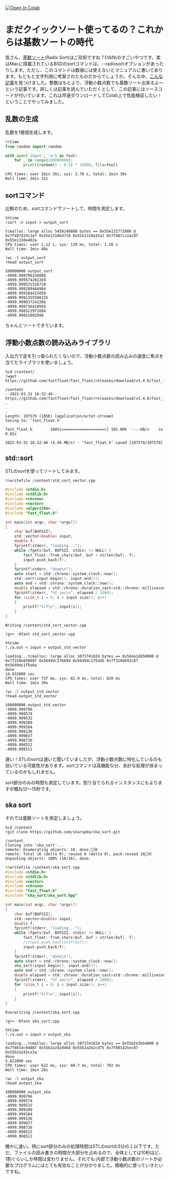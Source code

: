 
[![Open In Colab](https://colab.research.google.com/assets/colab-badge.svg)](https://colab.research.google.com/github/Soliton-Analytics-Team/RadixSort/blob/main/RadixSort.ipynb)

# まだクイックソート使ってるの？これからは基数ソートの時代

皆さん、[基数ソート](https://ja.wikipedia.org/wiki/%E5%9F%BA%E6%95%B0%E3%82%BD%E3%83%BC%E3%83%88)(Radix Sort)はご存知ですね？O(kN)のすごいやつです。実はMacに搭載されているBSDのsortコマンドは、--radixsortオプションがあったりします。ただし、このコマンドは数値には使えないとマニュアルに書いてあります。もともと文字列用に考案されたものだからでしょうか。そんな中、[こんな記事](https://probablydance.com/2016/12/27/i-wrote-a-faster-sorting-algorithm/)を見つけました。整数はもとより、浮動小数点数でも基数ソート出来るよ〜という記事です。詳しくは記事を読んでいただくとして、この記事にはソースコードが付いています。これは早速ダウンロードしてColab上で性能検証したい！ということでやってみました。

## 乱数の生成

乱数を1億個生成します。


```python
%%time
from random import random

with open('input', 'w') as fout:
    for _ in range(100000000):
        print((random() - 0.5) * 10000, file=fout)
```

    CPU times: user 2min 26s, sys: 3.78 s, total: 2min 30s
    Wall time: 2min 31s


## sortコマンド

比較のため、sortコマンドでソートして、時間を測定します。


```shell
%%time
!sort -n input > output_sort
```

    tcmalloc: large alloc 5459148800 bytes == 0x55e132772000 @  0x7f487d24c1e7 0x55e1310e4718 0x55e1310e35a1 0x7f487cc2ac87 0x55e1310e402a
    CPU times: user 1.12 s, sys: 139 ms, total: 1.26 s
    Wall time: 2min 40s



```shell
!wc -l output_sort
!head output_sort
```

    100000000 output_sort
    -4999.999796334888
    -4999.999574202269
    -4999.999531516728
    -4999.999289444984
    -4999.999184415858
    -4999.9991355508155
    -4999.999037242266
    -4999.998736418958
    -4999.998521971604
    -4999.99851092898


ちゃんとソートできています。

## 浮動小数点数の読み込みライブラリ

入出力で足を引っ張られたくないので、浮動小数点数の読み込みの速度に焦点を当てたライブラリを使いましょう。


```shell
%cd /content/
!wget https://github.com/fastfloat/fast_float/releases/download/v3.4.0/fast_float.h
```

    /content
    --2022-03-31 16:32:46--  https://github.com/fastfloat/fast_float/releases/download/v3.4.0/fast_float.h
    .
    .
    .
    Length: 107579 (105K) [application/octet-stream]
    Saving to: ‘fast_float.h’
    
    fast_float.h        100%[===================>] 105.06K  --.-KB/s    in 0.02s   
    
    2022-03-31 16:32:46 (4.94 MB/s) - ‘fast_float.h’ saved [107579/107579]
    


## std::sort

STLのsortを使ってソートしてみます。


```c
%%writefile /content/std_sort_vector.cpp

#include <stdio.h>
#include <stdlib.h>
#include <chrono>
#include <vector>
#include <algorithm>
#include "fast_float.h"

int main(int argc, char *argv[])
{
    char buf[BUFSIZ];
    std::vector<double> input;
    double f;
    fprintf(stderr, "loading...");
    while (fgets(buf, BUFSIZ, stdin) != NULL) {
        fast_float::from_chars(buf, buf + strlen(buf), f);     
        input.push_back(f);
    }
    fprintf(stderr, "done\n");
    auto start = std::chrono::system_clock::now();
    std::sort(input.begin(), input.end());
    auto end = std::chrono::system_clock::now();
    double elapsed = std::chrono::duration_cast<std::chrono::milliseconds>(end-start).count();
    fprintf(stderr, "%f sec\n", elapsed / 1000); 
    for (size_t i = 0; i < input.size(); i++)
    {
        printf("%lf\n", input[i]);
    }
}
```

    Writing /content/std_sort_vector.cpp



```shell
!g++ -Ofast std_sort_vector.cpp
```


```shell
%%time
!./a.out < input > output_std_vector
```

    loading...tcmalloc: large alloc 1073741824 bytes == 0x564a1d850000 @  0x7f310e038887 0x5649dc1f6694 0x5649dc1f5dd5 0x7f310d692c87 0x5649dc1f5e6a
    done
    14.933000 sec
    CPU times: user 737 ms, sys: 82.9 ms, total: 820 ms
    Wall time: 1min 39s



```shell
!wc -l output_std_vector
!head output_std_vector
```

    100000000 output_std_vector
    -4999.999796
    -4999.999574
    -4999.999532
    -4999.999289
    -4999.999184
    -4999.999136
    -4999.999037
    -4999.998736
    -4999.998522
    -4999.998511


速い！STLのsortは速いと聞いていましたが、浮動小数点数に特化しているのも効いている可能性があります。sortコマンドは高機能な分、余計な処理が挟まっているのかもしれません。

sort部分のみの時間も測定しています。割り当てられるインスタンスにもよりますが概ね12〜15秒です。


## ska sort

それでは基数ソートを測定しましょう。


```shell
%cd /content
!git clone https://github.com/skarupke/ska_sort.git
```

    /content
    Cloning into 'ska_sort'...
    remote: Enumerating objects: 16, done.[K
    remote: Total 16 (delta 0), reused 0 (delta 0), pack-reused 16[K
    Unpacking objects: 100% (16/16), done.



```c
%%writefile /content/ska_sort.cpp
#include <stdio.h>
#include <stdlib.h>
#include <vector>
#include <chrono>
#include "fast_float.h"
#include "ska_sort/ska_sort.hpp"

int main(int argc, char *argv[])
{
    char buf[BUFSIZ];
    std::vector<double> input;
    double f;
    fprintf(stderr, "loading...");
    while (fgets(buf, BUFSIZ, stdin) != NULL) {
        fast_float::from_chars(buf, buf + strlen(buf), f);     
        //input.puah_back(atof(buf));
        input.push_back(f);
    }
    fprintf(stderr, "done\n");
    auto start = std::chrono::system_clock::now();
    ska_sort(input.begin(), input.end());
    auto end = std::chrono::system_clock::now();
    double elapsed = std::chrono::duration_cast<std::chrono::milliseconds>(end-start).count();
    fprintf(stderr, "%f sec\n", elapsed / 1000);
    for (size_t i = 0; i < input.size(); i++)
    {
        printf("%lf\n", input[i]);
    }
}
```

    Overwriting /content/ska_sort.cpp



```shell
!g++ -Ofast ska_sort.cpp
```


```shell
%%time
!./a.out < input > output_ska
```

    loading...tcmalloc: large alloc 1073741824 bytes == 0x55b2e3bb4000 @  0x7f8014c04887 0x55b2a242d464 0x55b2a242cd75 0x7f801425ec87 0x55b2a242ce3a
    done
    5.022000 sec
    CPU times: user 622 ms, sys: 80.7 ms, total: 702 ms
    Wall time: 1min 28s



```shell
!wc -l output_ska
!head output_ska
```

    100000000 output_ska
    -4999.999796
    -4999.999574
    -4999.999532
    -4999.999289
    -4999.999184
    -4999.999136
    -4999.999037
    -4999.998736
    -4999.998522
    -4999.998511


確かに速い。特にsort部分のみの処理時間はSTLのsortの3分の１以下です。ただ、ファイルの読み書きの時間が大部分を占めるので、全体としては10秒ほど、1割ぐらいしか時間は変わりません。それでも:内部で浮動小数点数のソートが必要なプログラムにはとても有効なことが分かりました。積極的に使っていきたいですね。

